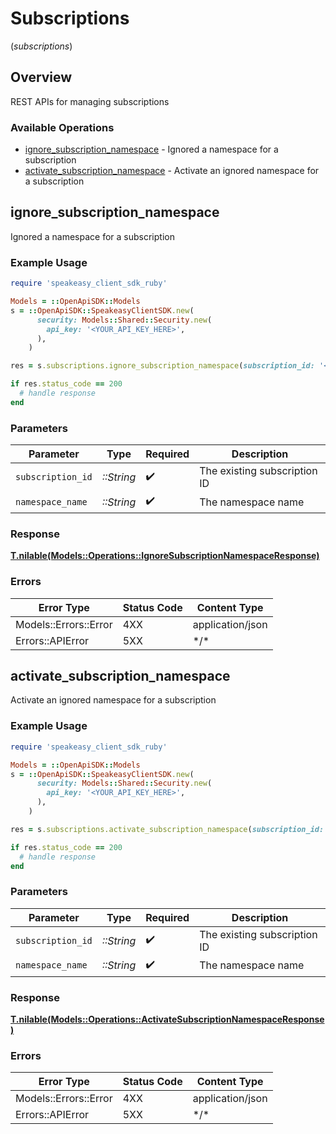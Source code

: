 # Subscriptions
(*subscriptions*)

## Overview

REST APIs for managing subscriptions

### Available Operations

* [ignore_subscription_namespace](#ignore_subscription_namespace) - Ignored a namespace for a subscription
* [activate_subscription_namespace](#activate_subscription_namespace) - Activate an ignored namespace for a subscription

## ignore_subscription_namespace

Ignored a namespace for a subscription

### Example Usage

<!-- UsageSnippet language="ruby" operationID="ignoreSubscriptionNamespace" method="post" path="/v1/subscriptions/{subscriptionID}/{namespaceName}/ignore" -->
```ruby
require 'speakeasy_client_sdk_ruby'

Models = ::OpenApiSDK::Models
s = ::OpenApiSDK::SpeakeasyClientSDK.new(
      security: Models::Shared::Security.new(
        api_key: '<YOUR_API_KEY_HERE>',
      ),
    )

res = s.subscriptions.ignore_subscription_namespace(subscription_id: '<id>', namespace_name: '<value>')

if res.status_code == 200
  # handle response
end

```

### Parameters

| Parameter                    | Type                         | Required                     | Description                  |
| ---------------------------- | ---------------------------- | ---------------------------- | ---------------------------- |
| `subscription_id`            | *::String*                   | :heavy_check_mark:           | The existing subscription ID |
| `namespace_name`             | *::String*                   | :heavy_check_mark:           | The namespace name           |

### Response

**[T.nilable(Models::Operations::IgnoreSubscriptionNamespaceResponse)](../../models/operations/ignoresubscriptionnamespaceresponse.md)**

### Errors

| Error Type            | Status Code           | Content Type          |
| --------------------- | --------------------- | --------------------- |
| Models::Errors::Error | 4XX                   | application/json      |
| Errors::APIError      | 5XX                   | \*/\*                 |

## activate_subscription_namespace

Activate an ignored namespace for a subscription

### Example Usage

<!-- UsageSnippet language="ruby" operationID="activateSubscriptionNamespace" method="post" path="/v1/subscriptions/{subscriptionID}/{namespaceName}/activate" -->
```ruby
require 'speakeasy_client_sdk_ruby'

Models = ::OpenApiSDK::Models
s = ::OpenApiSDK::SpeakeasyClientSDK.new(
      security: Models::Shared::Security.new(
        api_key: '<YOUR_API_KEY_HERE>',
      ),
    )

res = s.subscriptions.activate_subscription_namespace(subscription_id: '<id>', namespace_name: '<value>')

if res.status_code == 200
  # handle response
end

```

### Parameters

| Parameter                    | Type                         | Required                     | Description                  |
| ---------------------------- | ---------------------------- | ---------------------------- | ---------------------------- |
| `subscription_id`            | *::String*                   | :heavy_check_mark:           | The existing subscription ID |
| `namespace_name`             | *::String*                   | :heavy_check_mark:           | The namespace name           |

### Response

**[T.nilable(Models::Operations::ActivateSubscriptionNamespaceResponse)](../../models/operations/activatesubscriptionnamespaceresponse.md)**

### Errors

| Error Type            | Status Code           | Content Type          |
| --------------------- | --------------------- | --------------------- |
| Models::Errors::Error | 4XX                   | application/json      |
| Errors::APIError      | 5XX                   | \*/\*                 |